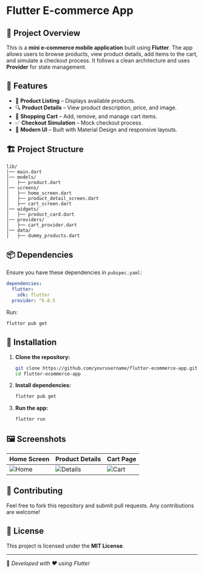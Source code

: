 # Flutter E-commerce App

## 📌 Project Overview
This is a **mini e-commerce mobile application** built using **Flutter**. The app allows users to browse products, view product details, add items to the cart, and simulate a checkout process. It follows a clean architecture and uses **Provider** for state management.

## 🚀 Features
- 🏪 **Product Listing** – Displays available products.
- 🔍 **Product Details** – View product description, price, and image.
- 🛒 **Shopping Cart** – Add, remove, and manage cart items.
- ✅ **Checkout Simulation** – Mock checkout process.
- 🎨 **Modern UI** – Built with Material Design and responsive layouts.

## 🏗 Project Structure
```
lib/
│── main.dart
│── models/
│   ├── product.dart
│── screens/
│   ├── home_screen.dart
│   ├── product_detail_screen.dart
│   ├── cart_screen.dart
│── widgets/
│   ├── product_card.dart
│── providers/
│   ├── cart_provider.dart
│── data/
│   ├── dummy_products.dart
```

## 📦 Dependencies
Ensure you have these dependencies in `pubspec.yaml`:
```yaml
dependencies:
  flutter:
    sdk: flutter
  provider: ^6.0.5
```
Run:
```sh
flutter pub get
```

## 🔧 Installation
1. **Clone the repository:**
   ```sh
   git clone https://github.com/yourusername/flutter-ecommerce-app.git
   cd flutter-ecommerce-app
   ```
2. **Install dependencies:**
   ```sh
   flutter pub get
   ```
3. **Run the app:**
   ```sh
   flutter run
   ```

## 🖼 Screenshots
| Home Screen | Product Details | Cart Page |
|------------|----------------|----------|
| ![Home](assets/screenshots/home.png) | ![Details](assets/screenshots/details.png) | ![Cart](assets/screenshots/cart.png) |

## 🤝 Contributing
Feel free to fork this repository and submit pull requests. Any contributions are welcome!

## 📜 License
This project is licensed under the **MIT License**.

---
📌 *Developed with ❤️ using Flutter*

